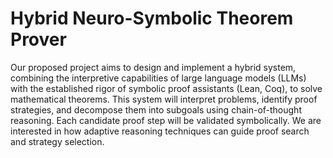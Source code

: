 # Hybrid Neuro-Symbolic Theorem Prover

Our proposed project aims to design and implement a hybrid system, combining the interpretive capabilities of large language models (LLMs) with the established rigor of symbolic proof assistants (Lean, Coq), to solve mathematical theorems. This system will interpret problems, identify proof strategies, and decompose them into subgoals using chain-of-thought reasoning. Each candidate proof step will be validated symbolically. We are interested in how adaptive reasoning techniques can guide proof search and strategy selection. 
